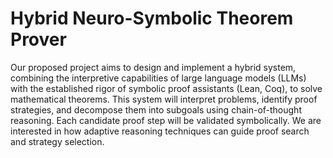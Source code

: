 # Hybrid Neuro-Symbolic Theorem Prover

Our proposed project aims to design and implement a hybrid system, combining the interpretive capabilities of large language models (LLMs) with the established rigor of symbolic proof assistants (Lean, Coq), to solve mathematical theorems. This system will interpret problems, identify proof strategies, and decompose them into subgoals using chain-of-thought reasoning. Each candidate proof step will be validated symbolically. We are interested in how adaptive reasoning techniques can guide proof search and strategy selection. 
